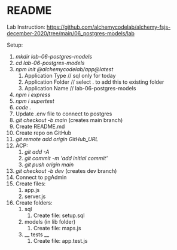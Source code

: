 # README

Lab Instruction:
https://github.com/alchemycodelab/alchemy-fsjs-december-2020/tree/main/06_postgres-models/lab

Setup:

1. *mkdir lab-06-postgres-models*
1. *cd lab-06-postgres-models*
1. *npm init @alchemycodelab/app@latest*
    1. Application Type // sql only for today
    1. Application Folder // select . to add this to existing folder 
    1. Application Name // lab-06-postgres-models
1. *npm i express*
1. *npm i supertest*
1. *code .*
1. Update .env file to connect to postgres
1. *git checkout -b main* (creates main branch)
1. Create README.md
1. Create repo on GitHub
1. *git remote add origin GitHub_URL*
1. ACP:
    1. *git add -A*
    1. *git commit -m 'add initial commit'*
    1. *git push origin main*
1. *git checkout -b dev* (creates dev branch)
1. Connect to pgAdmin
1. Create files:
    1. app.js
    1. server.js
1. Create folders:
    1. sql
        1. Create file: setup.sql
    1. models (in lib folder)
        1. Create file: maps.js
    1. __ tests __
        1. Create file: app.test.js



